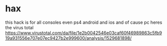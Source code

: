 # hax
this hack is for all consoles even ps4 android and ios and of cause pc heres the virus total
https://www.virustotal.com/da/file/1e2b0042546e03caf60f46989863c5fb919a931556e707e07ec9427b2e999600/analysis/1529681898/
